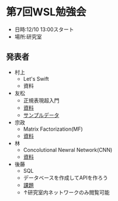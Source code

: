 # 第7回WSL勉強会
* 日時:12/10 13:00スタート
* 場所:研究室

## 発表者
* 村上
  + Let's Swift
  + 資料
* 友松
  + 正規表現超入門
  + [資料](http://www.slideshare.net/tomo_otamot/regular-expression-70005638)
  + [サンプルデータ](./tomo_otamot/sample/)
* 宗政
  + Matrix Factorization(MF)
  + [資料](./mf.pdf)
* 林
  + Concolutional Newral Network(CNN)
  + [資料](./CNN-勉強会-.pdf)
* 後藤
  + SQL
  + データベースを作成してAPIを作ろう
  + [課題](http://dryer.wsl.mind.meiji.ac.jp:3000/articles/13)
  + ↑研究室内ネットワークのみ閲覧可能
